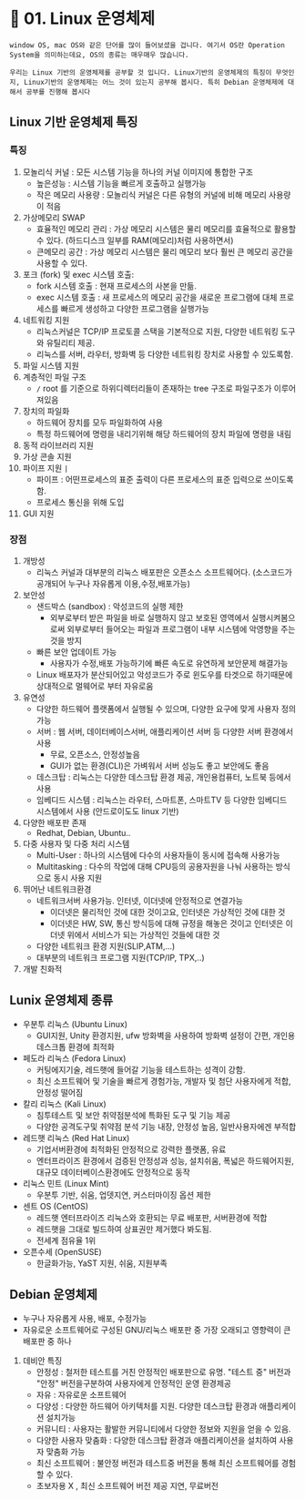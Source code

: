 # 🌈 01. Linux 운영체제
```
window OS, mac OS와 같은 단어를 많이 들어보셨을 겁니다. 여기서 OS란 Operation System을 의미하는데요, OS의 종류는 매우매우 많습니다.

우리는 Linux 기반의 운영체제를 공부할 것 입니다. Linux기반의 운영체제의 특징이 무엇인지, Linux기반의 운영체제는 어느 것이 있는지 공부해 봅시다. 특히 Debian 운영체제에 대해서 공부를 진행해 봅시다
```
## Linux 기반 운영체제 특징
### 특징
1. 모놀리식 커널 : 모든 시스템 기능을 하나의 커널 이미지에 통합한 구조
    - 높은성능 : 시스템 기능을 빠르게 호출하고 실행가능
    - 작은 메모리 사용량 : 모놀리식 커널은 다른 유형의 커널에 비해 메모리 사용량이 적음
2. 가상메모리 SWAP 
    - 효율적인 메모리 관리 : 가상 메모리 시스템은 물리 메모리를 효율적으로 활용할 수 있다. (하드디스크 일부를 RAM(메모리)처럼 사용하면서)
    - 큰메모리 공간 : 가상 메모리 시스템은 물리 메모리 보다 훨씬 큰 메모리 공간을 사용할 수 있다.
3. 포크 (fork) 및 exec 시스템 호출:
    - fork 시스템 호출 : 현재 프로세스의 사본을 만듦.
    - exec 시스템 호출 : 새 프로세스의 메모리 공간을 새로운 프로그램에 대체
    프로세스를 빠르게 생성하고 다양한 프로그램을 실행가능
4. 네트워킹 지원
    - 리눅스커널은 TCP/IP 프로토콜 스택을 기본적으로 지원, 다양한 네트워킹 도구와 유틸리티 제공.
    - 리눅스를 서버, 라우터, 방화벽 등 다양한 네트워킹 장치로 사용할 수 있도록함.
5. 파일 시스템 지원
6. 계층적인 파일 구조
    - `/` root 를 기준으로 하위디렉터리들이 존재하는 tree 구조로 파일구조가 이루어져있음
7. 장치의 파일화
    - 하드웨어 장치를 모두 파일화하여 사용
    - 특정 하드웨어에 명령을 내리기위해 해당 하드웨어의 장치 파일에 명령을 내림
8. 동적 라이브러리 지원
9. 가상 콘솔 지원
10. 파이프 지원 `|`
    - 파이프 : 어떤프로세스의 표준 출력이 다른 프로세스의 표준 입력으로 쓰이도록 함. 
    - 프로세스 통신을 위해 도입
11. GUI 지원
### 장점
1. 개방성
    - 리눅스 커널과 대부분의 리눅스 배포판은 오픈소스 소프트웨어다. (소스코드가 공개되어 누구나 자유롭게 이용,수정,배포가능)
2. 보안성
    - 샌드박스 (sandbox) : 악성코드의 실행 제한
        - 외부로부터 받은 파일을 바로 실행하지 않고 보호된 영역에서 실행시켜봄으로써 외부로부터 들어오는 파일과 프로그램이 내부 시스템에 악영향을 주는 것을 방지
    - 빠른 보안 업데이트 가능
        - 사용자가 수정,배포 가능하기에 빠른 속도로 유연하게 보안문제 해결가능
    - Linux 배포자가 분산되어있고 악성코드가 주로 윈도우를 타겟으로 하기때문에 상대적으로 멀웨어로 부터 자유로움
3. 유연성
    - 다양한 하드웨어 플랫폼에서 실행될 수 있으며, 다양한 요구에 맞게 사용자 정의가능
    - 서버 : 웹 서버, 데이터베이스서버, 애플리케이션 서버 등 다양한 서버 환경에서 사용
        - 무료, 오픈소스, 안정성높음
        - GUI가 없는 환경(CLI)은 가벼워서 서버 성능도 좋고 보안에도 좋음
    - 데스크탑 : 리눅스는 다양한 데스크탑 환경 제공, 개인용컴퓨터, 노트북 등에서 사용
    - 임베디드 시스템 : 리눅스는 라우터, 스마트폰, 스마트TV 등 다양한 임베디드 시스템에서 사용 (안드로이도도 linux 기반)
4. 다양한 배포판 존재 
    - Redhat, Debian, Ubuntu..
5. 다중 사용자 및 다중 처리 시스템
    - Multi-User : 하나의 시스템에 다수의 사용자들이 동시에 접속해 사용가능
    - Multitasking : 다수의 작업에 대해 CPU등의 공용자원을 나눠 사용하는 방식으로 동시 사용 지원
6. 뛰어난 네트워크환경
    - 네트워크서버 사용가능. 인터넷, 이더넷에 안정적으로 연결가능
        - 이더넷은 물리적인 것에 대한 것이고요, 인터넷은 가상적인 것에 대한 것
        - 이더넷은 HW, SW, 통신 방식등에 대해 규정을 해놓은 것이고 인터넷은 이더넷 위에서 서비스가 되는 가상적인 것들에 대한 것
    - 다양한 네트워크 환경 지원(SLIP,ATM,...)
    - 대부분의 네트워크 프로그램 지원(TCP/IP, TPX,..)
7. 개발 친화적

## Lunix 운영체제 종류
- 우분투 리눅스 (Ubuntu Linux)
    - GUI지원, Unity 환경지원, ufw 방화벽을 사용하여 방화벽 설정이 간편, 개인용 데스크톱 환경에 최적화
- 페도라 리눅스 (Fedora Linux)
    - 커팅에지기술, 레드햇에 들어갈 기능을 테스트하는 성격이 강함.
    - 최신 소프트웨어 및 기술을 빠르게 경험가능, 개발자 및 첨단 사용자에게 적합, 안정성 떨어짐
- 칼리 리눅스 (Kali Linux)
    - 침투테스트 및 보안 취약점분석에 특화된 도구 및 기능 제공
    - 다양한 공격도구및 취약점 분석 기능 내장, 안정성 높음, 일반사용자에겐 부적합
- 레드햇 리눅스 (Red Hat Linux)
    - 기업서버환경에 최적화된 안정적으로 강력한 플랫폼, 유료
    - 엔터프라이즈 환경에서 검증된 안정성과 성능, 설치쉬움, 폭넓은 하드웨어지원, 대규모 데이터베이스환경에도 안정적으로 동작
- 리눅스 민트 (Linux Mint)
    - 우분투 기반, 쉬움, 업뎃지연, 커스터마이징 옵션 제한
- 센트 OS (CentOS)
    - 레드햇 엔터프라이즈 리눅스와 호환되는 무료 배포판, 서버환경에 적합
    - 레드햇을 그대로 빌드하여 상표권만 제거했다 봐도됨.
    - 전세계 점유율 1위
- 오픈수세 (OpenSUSE)
    - 한글화가능, YaST 지원, 쉬움, 지원부족
## Debian 운영체제
- 누구나 자유롭게 사용, 배포, 수정가능
- 자유로운 소프트웨어로 구성된 GNU/리눅스 배포판 중 가장 오래되고 영향력이 큰 배포판 중 하나
1. 데비안 특징
    - 안정성 : 철저한 테스트를 거친 안정적인 배포판으로 유명. "테스트 중" 버전과 "안정" 버전을구분하여 사용자에게 안정적인 운영 환경제공
    - 자유 : 자유로운 소프트웨어
    - 다양성 : 다양한 하드웨어 아키텍처를 지원. 다양한 데스크탑 환경과 애플리케이션 설치가능
    - 커뮤니티 : 사용자는 활발한 커뮤니티에서 다양한 정보와 지원을 얻을 수 있음.
    - 다양한 사용자 맞춤화 : 다양한 데스크탑 환경과 애플리케이션을 설치하여 사용자 맞춤화 가능
    - 최신 소프트웨어 : 불안정 버전과 테스트중 버전을 통해 최신 소프트웨어를 경험할 수 있다.
    - 초보자용 X , 최신 소프트웨어 버전 제공 지연, 무료버전